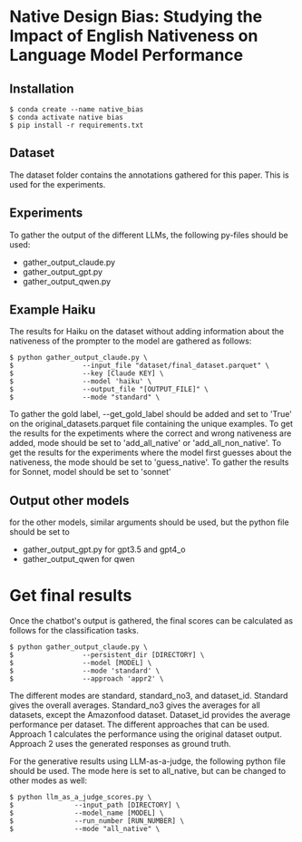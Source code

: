 # Native Design Bias: Studying the Impact of English Nativeness on Language Model Performance

## Installation
```
$ conda create --name native_bias
$ conda activate native bias
$ pip install -r requirements.txt
```
## Dataset
The dataset folder contains the annotations gathered for this paper.
This is used for the experiments.

## Experiments
To gather the output of the different LLMs, the following py-files should be used:
* gather_output_claude.py
* gather_output_gpt.py
* gather_output_qwen.py

## Example Haiku
The results for Haiku on the dataset without adding information about the nativeness of the prompter to the model are gathered as follows:

```
$ python gather_output_claude.py \
$                 --input_file "dataset/final_dataset.parquet" \
$                 --key [Claude KEY] \
$                 --model 'haiku' \
$                 --output_file "[OUTPUT_FILE]" \
$                 --mode "standard" \
```

To gather the gold label, --get_gold_label should be added and set to 'True' on the original_datasets.parquet file containing the unique examples.
To get the results for the expetiments where the correct and wrong nativeness are added, mode should be set to 'add_all_native' or 'add_all_non_native'. To get the results for the experiments where the model first guesses about the nativeness, the mode should be set to 'guess_native'. To gather the results for Sonnet, model should be set to 'sonnet'

## Output other models
for the other models, similar arguments should be used, but the python file should be set to 
* gather_output_gpt.py for gpt3.5 and gpt4_o
* gather_output_qwen for qwen

# Get final results
Once the chatbot's output is gathered, the final scores can be calculated as follows for the classification tasks.

```
$ python gather_output_claude.py \
$                 --persistent_dir [DIRECTORY] \
$                 --model [MODEL] \
$                 --mode 'standard' \
$                 --approach 'appr2' \
```
The different modes are standard, standard_no3, and dataset_id. Standard gives the overall averages. Standard_no3 gives the averages for all datasets, except the Amazonfood dataset. Dataset_id provides the average performance per dataset.
The different approaches that can be used. Approach 1 calculates the performance using the original dataset output. Approach 2 uses the generated responses as ground truth.

For the generative results using LLM-as-a-judge, the following python file should be used. The mode here is set to all_native, but can be changed to other modes as well:
```
$ python llm_as_a_judge_scores.py \
$				--input_path [DIRECTORY] \
$				--model_name [MODEL] \
$				--run_number [RUN_NUMBER] \
$				--mode "all_native" \
``` 
